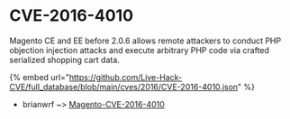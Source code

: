# CVE-2016-4010

Magento CE and EE before 2.0.6 allows remote attackers to conduct PHP objection injection attacks and execute arbitrary PHP code via crafted serialized shopping cart data.

{% embed url="https://github.com/Live-Hack-CVE/full_database/blob/main/cves/2016/CVE-2016-4010.json" %}


* brianwrf ~> [Magento-CVE-2016-4010](https://www.alice-snow.ru/2016/database/cve-2016-4010/magento-cve-2016-4010-brianwrf)